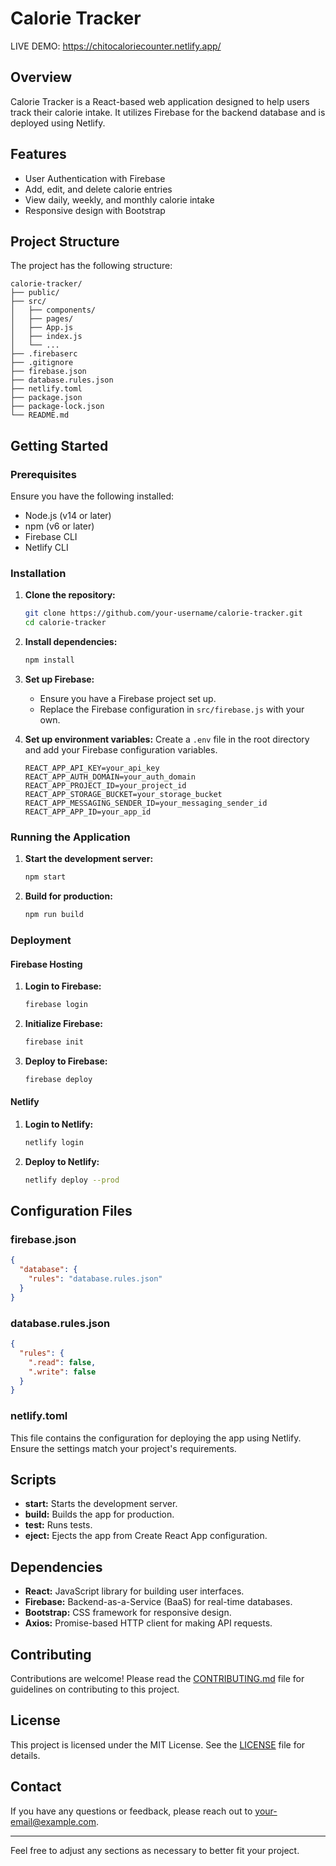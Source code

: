 # Calorie Tracker

LIVE DEMO: https://chitocaloriecounter.netlify.app/

## Overview

Calorie Tracker is a React-based web application designed to help users track their calorie intake. It utilizes Firebase for the backend database and is deployed using Netlify.

## Features

- User Authentication with Firebase
- Add, edit, and delete calorie entries
- View daily, weekly, and monthly calorie intake
- Responsive design with Bootstrap

## Project Structure

The project has the following structure:

```
calorie-tracker/
├── public/
├── src/
│   ├── components/
│   ├── pages/
│   ├── App.js
│   ├── index.js
│   └── ...
├── .firebaserc
├── .gitignore
├── firebase.json
├── database.rules.json
├── netlify.toml
├── package.json
├── package-lock.json
└── README.md
```

## Getting Started

### Prerequisites

Ensure you have the following installed:

- Node.js (v14 or later)
- npm (v6 or later)
- Firebase CLI
- Netlify CLI

### Installation

1. **Clone the repository:**

   ```sh
   git clone https://github.com/your-username/calorie-tracker.git
   cd calorie-tracker
   ```

2. **Install dependencies:**

   ```sh
   npm install
   ```

3. **Set up Firebase:**

   - Ensure you have a Firebase project set up.
   - Replace the Firebase configuration in `src/firebase.js` with your own.

4. **Set up environment variables:**
   Create a `.env` file in the root directory and add your Firebase configuration variables.

   ```env
   REACT_APP_API_KEY=your_api_key
   REACT_APP_AUTH_DOMAIN=your_auth_domain
   REACT_APP_PROJECT_ID=your_project_id
   REACT_APP_STORAGE_BUCKET=your_storage_bucket
   REACT_APP_MESSAGING_SENDER_ID=your_messaging_sender_id
   REACT_APP_APP_ID=your_app_id
   ```

### Running the Application

1. **Start the development server:**

   ```sh
   npm start
   ```

2. **Build for production:**
   ```sh
   npm run build
   ```

### Deployment

#### Firebase Hosting

1. **Login to Firebase:**

   ```sh
   firebase login
   ```

2. **Initialize Firebase:**

   ```sh
   firebase init
   ```

3. **Deploy to Firebase:**
   ```sh
   firebase deploy
   ```

#### Netlify

1. **Login to Netlify:**

   ```sh
   netlify login
   ```

2. **Deploy to Netlify:**
   ```sh
   netlify deploy --prod
   ```

## Configuration Files

### firebase.json

```json
{
  "database": {
    "rules": "database.rules.json"
  }
}
```

### database.rules.json

```json
{
  "rules": {
    ".read": false,
    ".write": false
  }
}
```

### netlify.toml

This file contains the configuration for deploying the app using Netlify. Ensure the settings match your project's requirements.

## Scripts

- **start:** Starts the development server.
- **build:** Builds the app for production.
- **test:** Runs tests.
- **eject:** Ejects the app from Create React App configuration.

## Dependencies

- **React:** JavaScript library for building user interfaces.
- **Firebase:** Backend-as-a-Service (BaaS) for real-time databases.
- **Bootstrap:** CSS framework for responsive design.
- **Axios:** Promise-based HTTP client for making API requests.

## Contributing

Contributions are welcome! Please read the [CONTRIBUTING.md](CONTRIBUTING.md) file for guidelines on contributing to this project.

## License

This project is licensed under the MIT License. See the [LICENSE](LICENSE) file for details.

## Contact

If you have any questions or feedback, please reach out to [your-email@example.com](mailto:your-email@example.com).

---

Feel free to adjust any sections as necessary to better fit your project.
